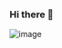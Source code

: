 ### Hi there 👋

![image](https://user-images.githubusercontent.com/10619135/87278535-ad5d0a00-c4b2-11ea-8b93-f5529741047f.png)
